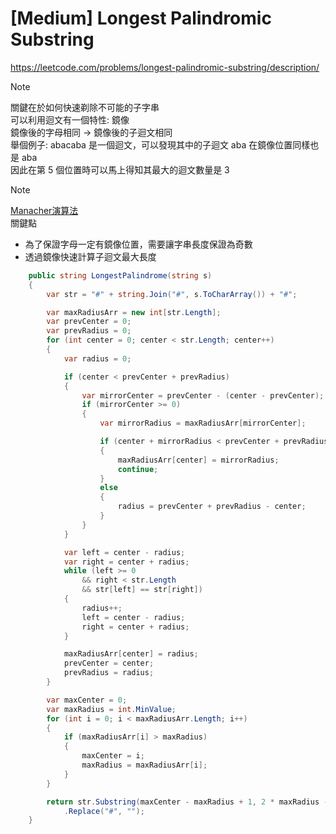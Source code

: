 # [Medium] Longest Palindromic Substring
https://leetcode.com/problems/longest-palindromic-substring/description/
> [!NOTE]
> 關鍵在於如何快速剃除不可能的子字串  
> 可以利用迴文有一個特性: 鏡像  
> 鏡像後的字母相同 -> 鏡像後的子迴文相同  
> 舉個例子: abacaba 是一個迴文，可以發現其中的子迴文 aba 在鏡像位置同樣也是 aba  
> 因此在第 5 個位置時可以馬上得知其最大的迴文數量是 3

> [!NOTE]
> [Manacher演算法](https://en.wikipedia.org/wiki/Longest_palindromic_substring#Manacher's_algorithm)  
> 關鍵點
> - 為了保證字母一定有鏡像位置，需要讓字串長度保證為奇數
> - 透過鏡像快速計算子迴文最大長度

```C#
    public string LongestPalindrome(string s)
    {
        var str = "#" + string.Join("#", s.ToCharArray()) + "#";

        var maxRadiusArr = new int[str.Length];
        var prevCenter = 0;
        var prevRadius = 0;
        for (int center = 0; center < str.Length; center++)
        {
            var radius = 0;

            if (center < prevCenter + prevRadius)
            {
                var mirrorCenter = prevCenter - (center - prevCenter);
                if (mirrorCenter >= 0)
                {
                    var mirrorRadius = maxRadiusArr[mirrorCenter];

                    if (center + mirrorRadius < prevCenter + prevRadius)
                    {
                        maxRadiusArr[center] = mirrorRadius;
                        continue;
                    }
                    else
                    {
                        radius = prevCenter + prevRadius - center;
                    }
                }
            }

            var left = center - radius;
            var right = center + radius;
            while (left >= 0
                && right < str.Length
                && str[left] == str[right])
            {
                radius++;
                left = center - radius;
                right = center + radius;
            }

            maxRadiusArr[center] = radius;
            prevCenter = center;
            prevRadius = radius;
        }

        var maxCenter = 0;
        var maxRadius = int.MinValue;
        for (int i = 0; i < maxRadiusArr.Length; i++)
        {
            if (maxRadiusArr[i] > maxRadius)
            {
                maxCenter = i;
                maxRadius = maxRadiusArr[i];
            }
        }

        return str.Substring(maxCenter - maxRadius + 1, 2 * maxRadius - 1)
            .Replace("#", "");
    }
```

